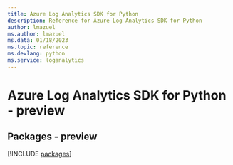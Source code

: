 ```yaml
---
title: Azure Log Analytics SDK for Python
description: Reference for Azure Log Analytics SDK for Python
author: lmazuel
ms.author: lmazuel
ms.data: 01/18/2023
ms.topic: reference
ms.devlang: python
ms.service: loganalytics
---
```

# Azure Log Analytics SDK for Python - preview
## Packages - preview
[!INCLUDE [packages](log-analytics-index.md)]